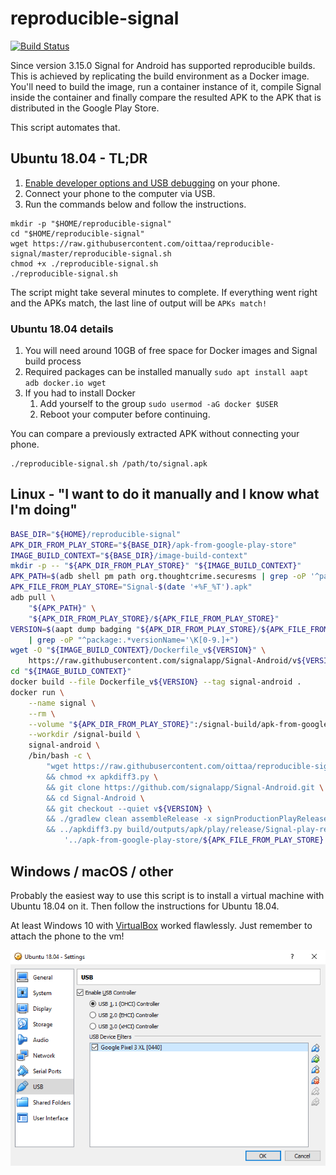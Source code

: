 # reproducible-signal

[![Build Status](https://travis-ci.org/oittaa/reproducible-signal.svg)](https://travis-ci.org/oittaa/reproducible-signal)

Since version 3.15.0 Signal for Android has supported reproducible builds. This is achieved by replicating the build environment as a Docker image. You'll need to build the image, run a container instance of it, compile Signal inside the container and finally compare the resulted APK to the APK that is distributed in the Google Play Store.

This script automates that.

## Ubuntu 18.04 - TL;DR

1. [Enable developer options and USB debugging](https://developer.android.com/studio/debug/dev-options#enable) on your phone.
2. Connect your phone to the computer via USB.
3. Run the commands below and follow the instructions.
```
mkdir -p "$HOME/reproducible-signal"
cd "$HOME/reproducible-signal"
wget https://raw.githubusercontent.com/oittaa/reproducible-signal/master/reproducible-signal.sh
chmod +x ./reproducible-signal.sh
./reproducible-signal.sh
```

The script might take several minutes to complete. If everything went right and the APKs match, the last line of output will be `APKs match!`

### Ubuntu 18.04 details

1. You will need around 10GB of free space for Docker images and Signal build process
2. Required packages can be installed manually `sudo apt install aapt adb docker.io wget`
3. If you had to install Docker
    1. Add yourself to the group `sudo usermod -aG docker $USER`
    2. Reboot your computer before continuing.

You can compare a previously extracted APK without connecting your phone.
```
./reproducible-signal.sh /path/to/signal.apk
```

## Linux - "I want to do it manually and I know what I'm doing"

```bash
BASE_DIR="${HOME}/reproducible-signal"
APK_DIR_FROM_PLAY_STORE="${BASE_DIR}/apk-from-google-play-store"
IMAGE_BUILD_CONTEXT="${BASE_DIR}/image-build-context"
mkdir -p -- "${APK_DIR_FROM_PLAY_STORE}" "${IMAGE_BUILD_CONTEXT}"
APK_PATH=$(adb shell pm path org.thoughtcrime.securesms | grep -oP '^package:\K.*/base.apk$')
APK_FILE_FROM_PLAY_STORE="Signal-$(date '+%F_%T').apk"
adb pull \
	"${APK_PATH}" \
	"${APK_DIR_FROM_PLAY_STORE}/${APK_FILE_FROM_PLAY_STORE}"
VERSION=$(aapt dump badging "${APK_DIR_FROM_PLAY_STORE}/${APK_FILE_FROM_PLAY_STORE}" \
	| grep -oP "^package:.*versionName='\K[0-9.]+")
wget -O "${IMAGE_BUILD_CONTEXT}/Dockerfile_v${VERSION}" \
	https://raw.githubusercontent.com/signalapp/Signal-Android/v${VERSION}/Dockerfile
cd "${IMAGE_BUILD_CONTEXT}"
docker build --file Dockerfile_v${VERSION} --tag signal-android .
docker run \
	--name signal \
	--rm \
	--volume "${APK_DIR_FROM_PLAY_STORE}":/signal-build/apk-from-google-play-store \
	--workdir /signal-build \
	signal-android \
	/bin/bash -c \
		"wget https://raw.githubusercontent.com/oittaa/reproducible-signal/master/apkdiff3.py \
		&& chmod +x apkdiff3.py \
		&& git clone https://github.com/signalapp/Signal-Android.git \
		&& cd Signal-Android \
		&& git checkout --quiet v${VERSION} \
		&& ./gradlew clean assembleRelease -x signProductionPlayRelease -x signProductionWebsiteRelease \
		&& ../apkdiff3.py build/outputs/apk/play/release/Signal-play-release-unsigned-${VERSION}.apk \
			'../apk-from-google-play-store/${APK_FILE_FROM_PLAY_STORE}'"
```

## Windows / macOS / other

Probably the easiest way to use this script is to install a virtual machine with Ubuntu 18.04 on it. Then follow the instructions for Ubuntu 18.04.

At least Windows 10 with [VirtualBox](https://www.virtualbox.org/wiki/Downloads) worked flawlessly. Just remember to attach the phone to the vm!

![VirtualBox Settings](https://raw.githubusercontent.com/oittaa/reproducible-signal/master/VirtualBox-Settings-USB.png)
